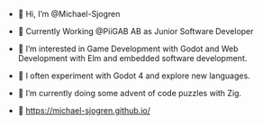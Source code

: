 - 👋 Hi, I’m @Michael-Sjogren

- 💼 Currently Working @PiiGAB AB as Junior Software Developer

- 👀 I’m interested in Game Development with Godot and Web Development with Elm and embedded software development.

- 🧪 I often experiment with Godot 4 and explore new languages.

- 🌱 I’m currently doing some advent of code puzzles with Zig.
- 🔗 https://michael-sjogren.github.io/

<!---
Michael-Sjogren/Michael-Sjogren is a ✨ special ✨ repository because its `README.md` (this file) appears on your GitHub profile.
You can click the Preview link to take a look at your changes.
--->
